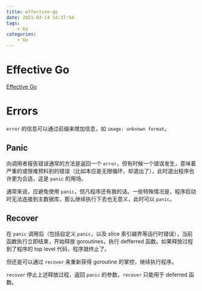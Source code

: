 ```yaml
---
title: effective-go
date: 2021-03-14 14:37:54
tags:
    - Go
categories:
    - Go
---
```


# Effective Go

[Effective Go](https://golang.org/doc/effective_go)

# Errors

`error` 的信息可以通过前缀来增加信息，如 `image: unknown format`。

## Panic

向调用者报告错误通常的方法是返回一个 `error`，但有时候一个错误发生，意味着严重的或很难预料到的错误（比如本应是无限循环，却退出了），此时退出程序也许更为合适，这是 `panic` 的用场。

通常来说，应避免使用 `panic`，但凡程序还有救的话。一些特殊情况是，程序启动时无法连接到主数据库，那么继续执行下去也无意义，此时可以 `panic`。

## Recover

在 `panic` 调用后（包括自定义 `panic`，以及 slice 索引越界等运行时错误），当前函数执行立即结束，开始释放 goroutines，执行 defferred 函数。如果释放过程到了程序的 top level 代码，程序就终止了。

但还是可以通过 `recover` 来重新获得 goroutine 的掌控，继续执行程序。

`recover` 停止上述释放过程，返回 `panic` 的参数，`recover` 只能用于 deferred 函数。